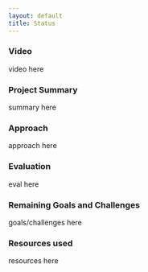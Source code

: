 ```yaml
---
layout: default
title: Status
---
```


### Video
video here  

### Project Summary
summary here  

### Approach
approach here  

### Evaluation
eval here  

### Remaining Goals and Challenges
goals/challenges here  

### Resources used
resources here  
